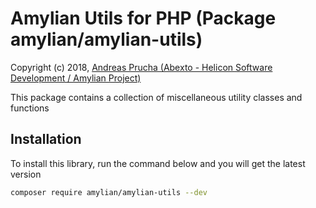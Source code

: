 # Amylian Utils for PHP (Package amylian/amylian-utils)

Copyright (c) 2018, [Andreas Prucha (Abexto - Helicon Software Development / Amylian Project)](http://www.abexto.com])

This package contains a collection of miscellaneous utility classes and functions

## Installation

To install this library, run the command below and you will get the latest version

``` bash
composer require amylian/amylian-utils --dev
```


